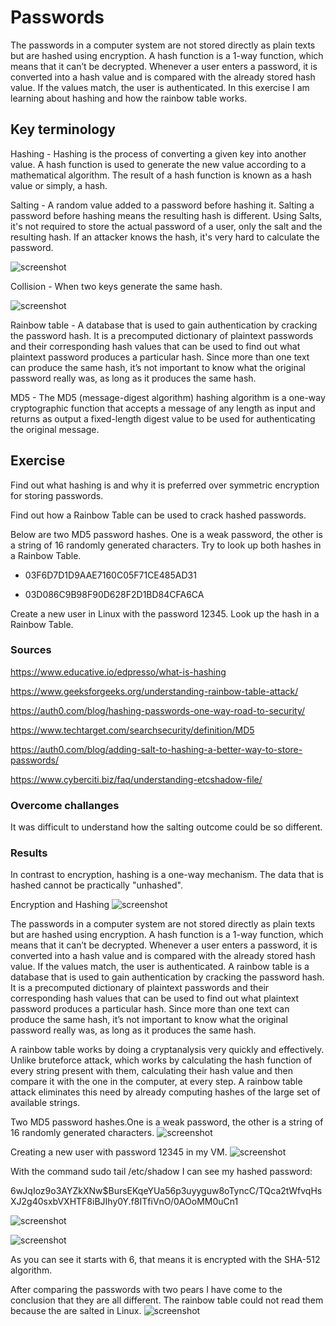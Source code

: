 # Passwords

The passwords in a computer system are not stored directly as plain texts but are hashed using encryption. A hash function is a 1-way function, which means that it can’t be decrypted. Whenever a user enters a password, it is converted into a hash value and is compared with the already stored hash value. If the values match, the user is authenticated. In this exercise I am learning about hashing and how the rainbow table works.

## Key terminology

Hashing - Hashing is the process of converting a given key into another value. A hash function is used to generate the new value according to a mathematical algorithm. The result of a hash function is known as a hash value or simply, a hash.

Salting - A random value added to a password before hashing it. Salting a password before hashing means the resulting hash is different. Using Salts, it's not required to store the actual password of a user, only the salt and the resulting hash. If an attacker knows the hash, it's very hard to calculate the password.


![screenshot](../00_includes/sec3/sec7.png)

Collision - When two keys generate the same hash.

![screenshot](../00_includes/sec3/sec77.png)

Rainbow table - A database that is used to gain authentication by cracking the password hash. It is a precomputed dictionary of plaintext passwords and their corresponding hash values that can be used to find out what plaintext password produces a particular hash. Since more than one text can produce the same hash, it’s not important to know what the original password really was, as long as it produces the same hash. 

MD5 - The MD5 (message-digest algorithm) hashing algorithm is a one-way cryptographic function that accepts a message of any length as input and returns as output a fixed-length digest value to be used for authenticating the original message.
 

## Exercise

Find out what hashing is and why it is preferred over symmetric encryption for storing passwords.

Find out how a Rainbow Table can be used to crack hashed passwords.

Below are two MD5 password hashes. One is a weak password, the other is a string of 16 randomly generated characters. Try to look up both hashes in a Rainbow Table.
- 03F6D7D1D9AAE7160C05F71CE485AD31

- 03D086C9B98F90D628F2D1BD84CFA6CA

Create a new user in Linux with the password 12345. Look up the hash in a Rainbow Table.


### Sources

https://www.educative.io/edpresso/what-is-hashing

https://www.geeksforgeeks.org/understanding-rainbow-table-attack/

https://auth0.com/blog/hashing-passwords-one-way-road-to-security/

https://www.techtarget.com/searchsecurity/definition/MD5

https://auth0.com/blog/adding-salt-to-hashing-a-better-way-to-store-passwords/

https://www.cyberciti.biz/faq/understanding-etcshadow-file/

### Overcome challanges

It was difficult to understand how the salting outcome could be so different.

### Results


In contrast to encryption, hashing is a one-way mechanism. The data that is hashed cannot be practically "unhashed".
 
Encryption and Hashing
![screenshot](../00_includes/sec3/sec777.png)



The passwords in a computer system are not stored directly as plain texts but are hashed using encryption. A hash function is a 1-way function, which means that it can’t be decrypted. Whenever a user enters a password, it is converted into a hash value and is compared with the already stored hash value. If the values match, the user is authenticated. 
A rainbow table is a database that is used to gain authentication by cracking the password hash. It is a precomputed dictionary of plaintext passwords and their corresponding hash values that can be used to find out what plaintext password produces a particular hash. Since more than one text can produce the same hash, it’s not important to know what the original password really was, as long as it produces the same hash. 

A rainbow table works by doing a cryptanalysis very quickly and effectively. Unlike bruteforce attack, which works by calculating the hash function of every string present with them, calculating their hash value and then compare it with the one in the computer, at every step. A rainbow table attack eliminates this need by already computing hashes of the large set of available strings.


Two MD5 password hashes.One is a weak password, the other is a string of 16 randomly generated characters. 
![screenshot](../00_includes/sec3/sec7777.png)

Creating a new user with password 12345 in my VM.
![screenshot](../00_includes/sec3/sec77777.png)


With the command sudo tail /etc/shadow I can see my hashed password:

$6$wJqIoz9o3AYZkXNw$BursEKqeYUa56p3uyyguw8oTyncC/TQca2tWfvqHsXJ2g40sxbVXHTF8iBJIhy0Y.f8ITfiVnO/0AOoMM0uCn1

![screenshot](../00_includes/sec3/sec73.png)

![screenshot](../00_includes/sec3/sec74.png)

As you can see it starts with $6$, that means it is encrypted with the SHA-512 algorithm.


After comparing the passwords with two pears I have come to the conclusion that they are all different. The rainbow table could not read them because the are salted in Linux.
![screenshot](../00_includes/sec3/sec72.png)





